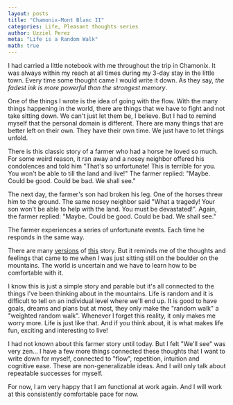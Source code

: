```yaml
---
layout: posts
title: "Chamonix-Mont Blanc II"
categories: Life, Pleasant thoughts series
author: Uzziel Perez
meta: "Life is a Random Walk"
math: true
---
```


I had carried a little notebook with me throughout the trip in Chamonix. It was always within my reach at all times during my 3-day stay in the little town. Every time some thought came I would write it down. As they say, *the fadest ink is more powerful than the strongest memory*.

One of the things I wrote is the idea of going with the flow. With the many things happening in the world, there are things that we have to fight and not take sitting down. We can't just let them be, I believe. But I had to remind myself that the personal domain is different. There are many things that are better left on their own. They have their own time. We just have to let things unfold.

There is this classic story of a farmer who had a horse he loved so much. For some weird reason, it ran away and a nosey neighbor offered his condolences and told him "That's so unfortunate! This is terrible for you. You won't be able to till the land and live!" The farmer replied: "Maybe. Could be good. Could be bad. We shall see."

The next day, the farmer's son had broken his leg. One of the horses threw him to the ground. The same nosey neighbor said "What a tragedy! Your son won't be able to help with the land. You must be devastated!". Again, the farmer replied: "Maybe. Could be good. Could be bad. We shall see."

The farmer experiences a series of unfortunate events. Each time he responds in the same way.

There are many [versions](https://www.youtube.com/watch?v=P3P7f0Zg9wk) of [this](https://mydepressionzone.com/depression-fighter/the-story-of-the-zen-farmer/) story. But it reminds me of the thoughts and feelings that came to me when I was just sitting still on the boulder on the mountains. The world is uncertain and we have to learn how to be comfortable with it.

I know this is just a simple story and parable but it's all connected to the things I've been thinking about in the mountains. Life is random and it is difficult to tell on an individual level where we'll end up. It is good to have goals, dreams and plans but at most, they only make the "random walk" a "weighted random walk". Whenever I forget this reality, it only makes me worry more. Life is just like that. And if you think about, it is what makes life fun, exciting and interesting to live!

I had not known about this farmer story until today. But I felt "We'll see" was very zen... I have a few more things connected these thoughts that I want to write down for myself, connected to "flow", repetition, intuition and cognitive ease. These are non-generalizable ideas. And I will only talk about repeatable successes for myself.

For now, I am very happy that I am functional at work again. And I will work at this consistently comfortable pace for now.
